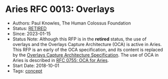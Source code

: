 # Aries RFC 0013: Overlays

- Authors: Paul Knowles, The Human Colossus Foundation
- Status: [RETIRED](/README.md#retired)
- Since: 2023-01-15
- Status Note: Although this RFP is in the **retired** status, the use of overlays and the Overlays Capture Architecture (OCA) is active in Aries. This RFP is an early of the OCA specification, and its content is replaced by the [Overlays Capture Architecture Specification](https://oca.colossi.network/specification/). The use of OCA in Aries is described in [RFC 0755: OCA for Aries](../../features/0755-oca-for-aries/README.md).
- Start Date: 2018-10-01
- Tags: [concept](/tags.md#concept)
